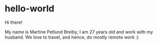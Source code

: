 # hello-world

Hi there!

My name is Martine Petlund Breiby, I am 27 years old and work with my husband. We love to travel, and hence, do mostly remote work :) 
